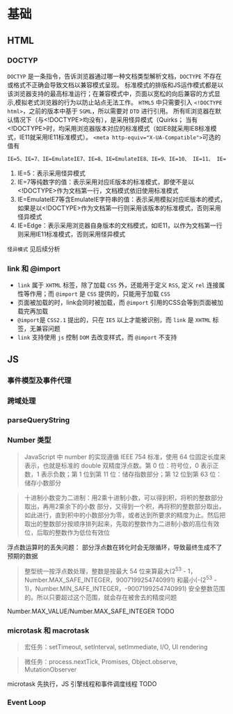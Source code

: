 # 基础

## HTML

### DOCTYP

`DOCTYP` 是一条指令，告诉浏览器通过哪一种文档类型解析文档，`DOCTYPE` 不存在或格式不正确会导致文档以兼容模式呈现。
标准模式的排版和JS运作模式都是以该浏览器支持的最高标准运行；在兼容模式中，页面以宽松的向后兼容的方式显示,模拟老式浏览器的行为以防止站点无法工作。
`HTML5` 中只需要引入 `<!DOCTYPE html>`，之前的版本中基于 `SGML`，所以需要对 `DTD` 进行引用。
所有IE浏览器在默认情况下（<meta http-equiv="X-UA-Compatible">与<!DOCTYPE>均没有），是采用怪异模式（Quirks；
当有<!DOCTYPE>时，均采用浏览器版本对应的标准模式（如IE8就采用IE8标准模式，IE11就采用IE11标准模式）。
`<meta http-equiv="X-UA-Compatible">`可选的值有

```txt
IE=5、IE=7、IE=EmulateIE7、IE=8、IE=EmulateIE8、IE=9、IE=10、 IE=11、 IE=Edge
```

1. IE=5：表示采用怪异模式
2. IE=7等纯数字的值：表示采用对应IE版本的标准模式，即使不是以<!DOCTYPE>作为文档第一行，文档模式依旧使用标准模式
3. IE=EmulateIE7等含EmulateIE字符串的值：表示采用模拟对应IE版本的模式，如果是以<!DOCTYPE>作为文档第一行则采用该版本的标准模式，否则采用怪异模式
4. IE=Edge：表示采用浏览器自身版本的文档模式，如IE11，以<!DOCTYPE html>作为文档第一行则采用IE11标准模式，否则采用怪异模式

`怪异模式` 见后续分析

### link 和 @import

+ `link` 属于 `XHTML` 标签，除了加载 `CSS` 外，还能用于定义 `RSS`, 定义 `rel` 连接属性等作用；而 `@import` 是 `CSS` 提供的，只能用于加载 `CSS`
+ 页面被加载的时，link会同时被加载，而 `@import` 引用的CSS会等到页面被加载完再加载
+ `@import`是 `CSS2.1` 提出的，只在 `IE5` 以上才能被识别，而 `link` 是 `XHTML` 标签，无兼容问题
+ `link` 支持使用 `js` 控制 `DOM` 去改变样式，而 `@import` 不支持

## JS

### 事件模型及事件代理

### 跨域处理

### parseQueryString

### Number 类型

> JavaScript 中 number 的实现遵循 IEEE 754 标准，使用 64 位固定长度来表示，也就是标准的 double 双精度浮点数。第 0 位：符号位，0 表示正数，1  表示负数；第 1 位到第 11 位：储存指数部分；第 12 位到第 63 位：储存小数部分

> 十进制小数变为二进制：用2乘十进制小数，可以得到积，将积的整数部分取出，再用2乘余下的小数 部分，又得到一个积，再将积的整数部分取出，如此进行，直到积中的小数部分为零，或者达到所要求的精度为止。然后把取出的整数部分按顺序排列起来，先取的整数作为二进制小数的高位有效位，后取的整数作为低位有效位

浮点数运算时的丢失问题： 部分浮点数在转化时会无限循环，导致最终生成不了预期的数据

> 整型统一按浮点数处理，整数是按最大 54 位来算最大(2<sup>53</sup> - 1，Number.MAX_SAFE_INTEGER，9007199254740991) 和最小(-(2<sup>53</sup> - 1)，Number.MIN_SAFE_INTEGER，-9007199254740991) 安全整数范围的。所以只要超过这个范围，就会存在被舍去的精度问题

Number.MAX_VALUE/Number.MAX_SAFE_INTEGER  TODO

### microtask 和 macrotask

> 宏任务：setTimeout, setInterval, setImmediate, I/O, UI rendering

> 微任务：process.nextTick, Promises, Object.observe, MutationObserver

microtask 先执行，JS 引擎线程和事件调度线程  TODO

### Event Loop
